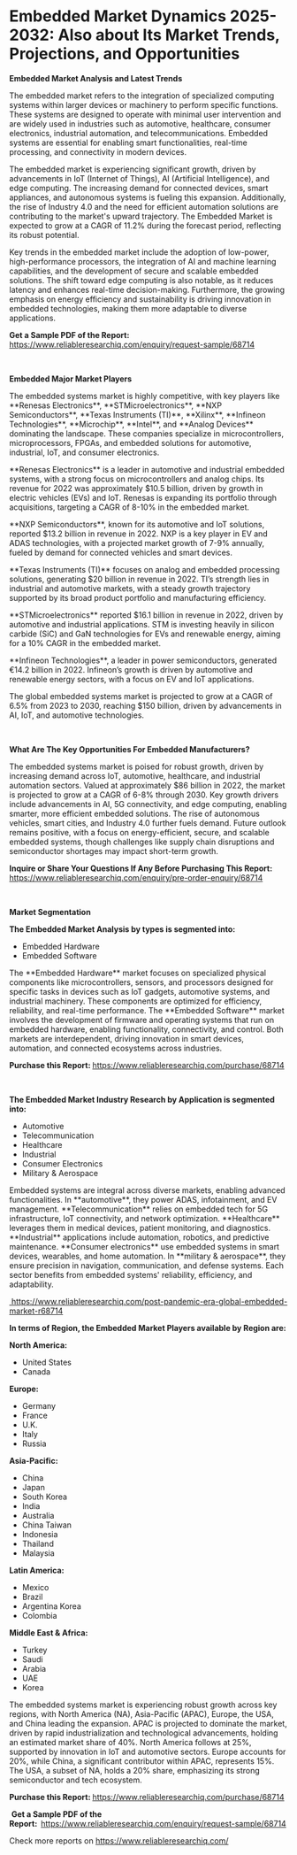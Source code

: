 <p><h1>Embedded Market Dynamics 2025-2032: Also about Its Market Trends, Projections, and Opportunities</h1></p><p><strong>Embedded Market Analysis and Latest Trends</strong></p>
<p><p>The embedded market refers to the integration of specialized computing systems within larger devices or machinery to perform specific functions. These systems are designed to operate with minimal user intervention and are widely used in industries such as automotive, healthcare, consumer electronics, industrial automation, and telecommunications. Embedded systems are essential for enabling smart functionalities, real-time processing, and connectivity in modern devices.</p><p>The embedded market is experiencing significant growth, driven by advancements in IoT (Internet of Things), AI (Artificial Intelligence), and edge computing. The increasing demand for connected devices, smart appliances, and autonomous systems is fueling this expansion. Additionally, the rise of Industry 4.0 and the need for efficient automation solutions are contributing to the market's upward trajectory. The Embedded Market is expected to grow at a CAGR of 11.2% during the forecast period, reflecting its robust potential.</p><p>Key trends in the embedded market include the adoption of low-power, high-performance processors, the integration of AI and machine learning capabilities, and the development of secure and scalable embedded solutions. The shift toward edge computing is also notable, as it reduces latency and enhances real-time decision-making. Furthermore, the growing emphasis on energy efficiency and sustainability is driving innovation in embedded technologies, making them more adaptable to diverse applications.</p></p>
<p><strong>Get a Sample PDF of the Report:&nbsp;</strong> <a href="https://www.reliableresearchiq.com/enquiry/request-sample/68714?utm_campaign=121&utm_medium=2&utm_source=Github&utm_content=ia&utm_term=21012025&utm_id=embedded">https://www.reliableresearchiq.com/enquiry/request-sample/68714</a></p>
<p>&nbsp;</p>
<p><strong>Embedded Major Market Players</strong></p>
<p><p>The embedded systems market is highly competitive, with key players like **Renesas Electronics**, **STMicroelectronics**, **NXP Semiconductors**, **Texas Instruments (TI)**, **Xilinx**, **Infineon Technologies**, **Microchip**, **Intel**, and **Analog Devices** dominating the landscape. These companies specialize in microcontrollers, microprocessors, FPGAs, and embedded solutions for automotive, industrial, IoT, and consumer electronics.</p><p>**Renesas Electronics** is a leader in automotive and industrial embedded systems, with a strong focus on microcontrollers and analog chips. Its revenue for 2022 was approximately $10.5 billion, driven by growth in electric vehicles (EVs) and IoT. Renesas is expanding its portfolio through acquisitions, targeting a CAGR of 8-10% in the embedded market.</p><p>**NXP Semiconductors**, known for its automotive and IoT solutions, reported $13.2 billion in revenue in 2022. NXP is a key player in EV and ADAS technologies, with a projected market growth of 7-9% annually, fueled by demand for connected vehicles and smart devices.</p><p>**Texas Instruments (TI)** focuses on analog and embedded processing solutions, generating $20 billion in revenue in 2022. TI’s strength lies in industrial and automotive markets, with a steady growth trajectory supported by its broad product portfolio and manufacturing efficiency.</p><p>**STMicroelectronics** reported $16.1 billion in revenue in 2022, driven by automotive and industrial applications. STM is investing heavily in silicon carbide (SiC) and GaN technologies for EVs and renewable energy, aiming for a 10% CAGR in the embedded market.</p><p>**Infineon Technologies**, a leader in power semiconductors, generated €14.2 billion in 2022. Infineon’s growth is driven by automotive and renewable energy sectors, with a focus on EV and IoT applications.</p><p>The global embedded systems market is projected to grow at a CAGR of 6.5% from 2023 to 2030, reaching $150 billion, driven by advancements in AI, IoT, and automotive technologies.</p></p>
<p>&nbsp;</p>
<p><strong>What Are The Key Opportunities For Embedded Manufacturers?</strong></p>
<p><p>The embedded systems market is poised for robust growth, driven by increasing demand across IoT, automotive, healthcare, and industrial automation sectors. Valued at approximately $86 billion in 2022, the market is projected to grow at a CAGR of 6-8% through 2030. Key growth drivers include advancements in AI, 5G connectivity, and edge computing, enabling smarter, more efficient embedded solutions. The rise of autonomous vehicles, smart cities, and Industry 4.0 further fuels demand. Future outlook remains positive, with a focus on energy-efficient, secure, and scalable embedded systems, though challenges like supply chain disruptions and semiconductor shortages may impact short-term growth.</p></p>
<p><strong>Inquire or Share Your Questions If Any Before Purchasing This Report:</strong> <a href="https://www.reliableresearchiq.com/enquiry/pre-order-enquiry/68714?utm_campaign=121&utm_medium=2&utm_source=Github&utm_content=ia&utm_term=21012025&utm_id=embedded">https://www.reliableresearchiq.com/enquiry/pre-order-enquiry/68714</a></p>
<p>&nbsp;</p>
<p><strong>Market Segmentation</strong></p>
<p><strong>The Embedded Market Analysis by types is segmented into:</strong></p>
<p><ul><li>Embedded Hardware</li><li>Embedded Software</li></ul></p>
<p><p>The **Embedded Hardware** market focuses on specialized physical components like microcontrollers, sensors, and processors designed for specific tasks in devices such as IoT gadgets, automotive systems, and industrial machinery. These components are optimized for efficiency, reliability, and real-time performance. The **Embedded Software** market involves the development of firmware and operating systems that run on embedded hardware, enabling functionality, connectivity, and control. Both markets are interdependent, driving innovation in smart devices, automation, and connected ecosystems across industries.</p></p>
<p><strong>Purchase this Report:&nbsp;</strong><a href="https://www.reliableresearchiq.com/purchase/68714?utm_campaign=121&utm_medium=2&utm_source=Github&utm_content=ia&utm_term=21012025&utm_id=embedded">https://www.reliableresearchiq.com/purchase/68714</a></p>
<p>&nbsp;</p>
<p><strong>The Embedded Market Industry Research by Application is segmented into:</strong></p>
<p><ul><li>Automotive</li><li>Telecommunication</li><li>Healthcare</li><li>Industrial</li><li>Consumer Electronics</li><li>Military & Aerospace</li></ul></p>
<p><p>Embedded systems are integral across diverse markets, enabling advanced functionalities. In **automotive**, they power ADAS, infotainment, and EV management. **Telecommunication** relies on embedded tech for 5G infrastructure, IoT connectivity, and network optimization. **Healthcare** leverages them in medical devices, patient monitoring, and diagnostics. **Industrial** applications include automation, robotics, and predictive maintenance. **Consumer electronics** use embedded systems in smart devices, wearables, and home automation. In **military & aerospace**, they ensure precision in navigation, communication, and defense systems. Each sector benefits from embedded systems' reliability, efficiency, and adaptability.</p></p>
<p><a href="https://www.reliableresearchiq.com/post-pandemic-era-global-embedded-market-r68714?utm_campaign=121&utm_medium=2&utm_source=Github&utm_content=ia&utm_term=21012025&utm_id=embedded">&nbsp;https://www.reliableresearchiq.com/post-pandemic-era-global-embedded-market-r68714</a></p>
<p><strong>In terms of Region, the Embedded Market Players available by Region are:</strong></p>
<p>
    <p> <strong> North America: </strong>
        <ul>
            <li>United States</li>
            <li>Canada</li>
        </ul>
        </p> 
    <p> <strong> Europe: </strong>
        <ul>
            <li>Germany</li>
            <li>France</li>
            <li>U.K.</li>
            <li>Italy</li>
            <li>Russia</li>
        </ul>
        </p> 
    <p> <strong> Asia-Pacific: </strong>
        <ul>
            <li>China</li>
            <li>Japan</li>
            <li>South Korea</li>
            <li>India</li>
            <li>Australia</li>
            <li>China Taiwan</li>
            <li>Indonesia</li>
            <li>Thailand</li>
            <li>Malaysia</li>
        </ul>
        </p> 
    <p> <strong> Latin America: </strong>
        <ul>
            <li>Mexico</li>
            <li>Brazil</li>
            <li>Argentina Korea</li>
            <li>Colombia</li>
        </ul>
        </p> 
    <p> <strong> Middle East & Africa: </strong>
        <ul>
            <li>Turkey</li>
            <li>Saudi</li>
            <li>Arabia</li>
            <li>UAE</li>
            <li>Korea</li>
        </ul>
    </p>
    </p>
<p><p>The embedded systems market is experiencing robust growth across key regions, with North America (NA), Asia-Pacific (APAC), Europe, the USA, and China leading the expansion. APAC is projected to dominate the market, driven by rapid industrialization and technological advancements, holding an estimated market share of 40%. North America follows at 25%, supported by innovation in IoT and automotive sectors. Europe accounts for 20%, while China, a significant contributor within APAC, represents 15%. The USA, a subset of NA, holds a 20% share, emphasizing its strong semiconductor and tech ecosystem.</p></p>
<p><strong>Purchase this Report: </strong><a href="https://www.reliableresearchiq.com/purchase/68714?utm_campaign=121&utm_medium=2&utm_source=Github&utm_content=ia&utm_term=21012025&utm_id=embedded">https://www.reliableresearchiq.com/purchase/68714</a></p>
<p>&nbsp;<strong>Get a Sample PDF of the Report:&nbsp;&nbsp;</strong><a href="https://www.reliableresearchiq.com/enquiry/request-sample/68714?utm_campaign=121&utm_medium=2&utm_source=Github&utm_content=ia&utm_term=21012025&utm_id=embedded">https://www.reliableresearchiq.com/enquiry/request-sample/68714</a></p>
<p><strong></strong></p>
<p>Check more reports on <a href="https://www.reliableresearchiq.com/?utm_campaign=121&utm_medium=2&utm_source=Github&utm_content=ia&utm_term=21012025&utm_id=embedded">https://www.reliableresearchiq.com/</a></p>